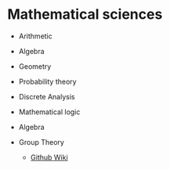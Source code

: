 # Mathematical sciences

- Arithmetic
- Algebra
- Geometry
  
- Probability theory
- Discrete Analysis
- Mathematical logic
- Algebra
- Group Theory
  - [Github Wiki](https://github.com/kogoia/functional-js-samples/wiki)
